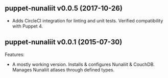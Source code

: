 ## puppet-nunaliit v0.0.5 (2017-10-26)

- Adds CircleCI integration for linting and unit tests. Verified compatibility
  with Puppet 4.

## puppet-nunaliit v0.0.1 (2015-07-30)

Features:

  - A mostly working version. Installs & configures Nunaliit & CouchDB. Manages Nunaliit atlases through defined types.
